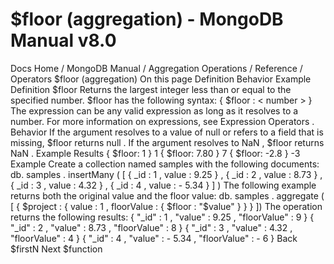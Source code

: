 # $floor (aggregation) - MongoDB Manual v8.0


Docs Home / MongoDB Manual / Aggregation Operations / Reference / Operators $floor (aggregation) On this page Definition Behavior Example Definition $floor Returns the largest integer less than or equal to the specified
number. $floor has the following syntax: { $floor : < number > } The <number> expression can be any valid expression as long as it resolves to a number. For
more information on expressions, see Expression Operators . Behavior If the argument resolves to a value of null or refers to a field that is
missing, $floor returns null . If the argument resolves to NaN , $floor returns NaN . Example Results { $floor: 1 } 1 { $floor: 7.80 } 7 { $floor: -2.8 } -3 Example Create a collection named samples with the following documents: db. samples . insertMany ( [ { _id : 1 , value : 9.25 } , { _id : 2 , value : 8.73 } , { _id : 3 , value : 4.32 } , { _id : 4 , value : - 5.34 } ] ) The following example returns both the original value and the floor
value: db. samples . aggregate ( [ { $project : { value : 1 , floorValue : { $floor : "$value" } } } ]) The operation returns the following results: { "_id" : 1 , "value" : 9.25 , "floorValue" : 9 } { "_id" : 2 , "value" : 8.73 , "floorValue" : 8 } { "_id" : 3 , "value" : 4.32 , "floorValue" : 4 } { "_id" : 4 , "value" : - 5.34 , "floorValue" : - 6 } Back $firstN Next $function

